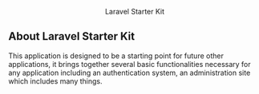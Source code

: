 <p align="center">Laravel Starter Kit</p>


## About Laravel Starter Kit

This application is designed to be a starting point for future other applications, it brings together several basic functionalities necessary for any application including an authentication system, an administration site which includes many things.


## 
